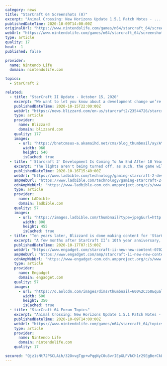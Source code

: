 ```yaml
---
category: news
title: "StarCraft 64 Screenshots (0)"
excerpt: "Animal Crossing: New Horizons Update 1.5.1 Patch Notes - ... 12 hours ago Does Nintendo Have A Handheld Future Beyond The Switch? Y... 30 mins ago Random: Animal Crossing's Stalk Market Is Turning ..."
publishedDateTime: 2020-10-09T14:00:00Z
originalUrl: "https://www.nintendolife.com/games/n64/starcraft_64/screenshots"
webUrl: "https://www.nintendolife.com/games/n64/starcraft_64/screenshots"
type: article
quality: 17
heat: -1
published: false

provider:
  name: Nintendo Life
  domain: nintendolife.com

topics:
  - StarCraft 2

related:
  - title: "StarCraft II Update - October 15, 2020"
    excerpt: "We want to let you know about a development change we’re making for StarCraft II."
    publishedDateTime: 2020-10-15T22:00:00Z
    webUrl: "https://news.blizzard.com/en-us/starcraft2/23544726/starcraft-ii-update-october-15-2020"
    type: article
    provider:
      name: Blizzard
      domain: blizzard.com
    quality: 177
    images:
      - url: "https://bnetcmsus-a.akamaihd.net/cms/blog_thumbnail/ay/AYJ0P9WLD7IP1602720127239.jpg"
        width: 960
        height: 540
        isCached: true
  - title: "'Starcraft 2' Development Is Coming To An End After 10 Years"
    excerpt: "The lights aren't being turned off, as such, the game will continue to be supported lightly by Blizzard, but the development team aren't going to be making any major improvements or changes in the future."
    publishedDateTime: 2020-10-16T15:40:00Z
    webUrl: "https://www.ladbible.com/technology/gaming-starcraft-2-development-is-coming-to-an-end-after-10-years-20201016"
    ampWebUrl: "https://www.ladbible.com/technology/gaming-starcraft-2-development-is-coming-to-an-end-after-10-years-20201016.amp.html"
    cdnAmpWebUrl: "https://www-ladbible-com.cdn.ampproject.org/c/s/www.ladbible.com/technology/gaming-starcraft-2-development-is-coming-to-an-end-after-10-years-20201016.amp.html"
    type: article
    provider:
      name: LADbible
      domain: ladbible.com
    quality: 57
    images:
      - url: "https://images.ladbible.com/thumbnail?type=jpeg&url=http://beta.ems.ladbiblegroup.com/s3/content/89e25e045f89520256cabae5f19493fc.png&quality=70&width=808"
        width: 808
        height: 455
        isCached: true
  - title: "Ten years later, Blizzard is done making content for 'StarCraft II'"
    excerpt: "A few months after StarCraft II’s 10th year anniversary, Blizzard has announced that it’s moving away from creating new content for the title and focusing on “what’s next.” Blizzard VP Robert Bridenbecker said the developer won’t be producing for-purchase in-game content and expansions for StarCraft II anymore."
    publishedDateTime: 2020-10-17T07:15:00Z
    webUrl: "https://www.engadget.com/starcraft-ii-new-new-content-070236232.html"
    ampWebUrl: "https://www.engadget.com/amp/starcraft-ii-new-new-content-070236232.html"
    cdnAmpWebUrl: "https://www-engadget-com.cdn.ampproject.org/c/s/www.engadget.com/amp/starcraft-ii-new-new-content-070236232.html"
    type: article
    provider:
      name: Engadget
      domain: engadget.com
    quality: 57
    images:
      - url: "https://o.aolcdn.com/images/dims?thumbnail=600%2C350&quality=95&image_uri=https%3A%2F%2Fs.yimg.com%2Fos%2Fcreatr-uploaded-images%2F2020-10%2F280d2e50-102c-11eb-b7ff-a497c1f63c35&client=amp-blogside-v2&signature=5d0c364195bc747efa103cc845803b7610fc2756"
        width: 600
        height: 350
        isCached: true
  - title: "StarCraft 64 Forum Topics"
    excerpt: "Animal Crossing: New Horizons Update 1.5.1 Patch Notes - ... 12 hours ago Does Nintendo Have A Handheld Future Beyond The Switch? Y... 35 mins ago Random: Animal Crossing's Stalk Market Is Turning ..."
    publishedDateTime: 2020-10-09T14:00:00Z
    webUrl: "https://www.nintendolife.com/games/n64/starcraft_64/topics"
    type: article
    provider:
      name: Nintendo Life
      domain: nintendolife.com
    quality: 17

secured: "Qjz1sNt72PSCLAih/32OvvgTgp+wPqgNyC0u8vrIEpGLPVkCh1r29EgBerCkLYJ2iE/wWzKG2d5hNfUYpqVg/DUSr1EPQOf+tP/mN2CgC7+xXDAqPs6GaNkcCUatzXHSqnrEOJi3T5niq6K05h1FF8aEvUvJk4EWgJkLN/7E0PQu4gFMhzhoDTYqAmPCrFrMvnMORhI9DFpVHcJ9CnqvxZDxnw1XlDpKMCVCreDNui6gJBDiJFREphNkR5otwdyAGwKs+AWhbae5joNRatUIkQMJjseOSNwkBmyO8dLFdBYpst+RckDRBWplHb6TSF+fYKvDiG2Ds4rny7GoJB22CbNZVYg3v+GyTXUC+uDcaKE=;mu0v4EuA+yMowyNUQCHMzg=="
---
```


